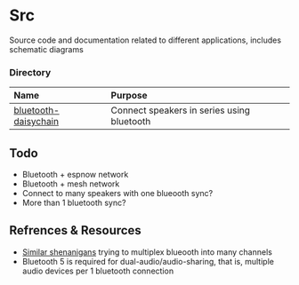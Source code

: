 # Src
Source code and documentation related to different applications, includes schematic diagrams

### Directory 
| Name                                         | Purpose                                    | 
| :--                                          | :--                                        |
|[bluetooth-daisychain](bluetooth-daisychain)  | Connect speakers in series using bluetooth |

## Todo
- Bluetooth + espnow network
- Bluetooth + mesh network
- Connect to many speakers with one blueooth sync?
- More than 1 bluetooth sync?

## Refrences & Resources
- [Similar shenanigans](https://github.com/pschatzmann/arduino-audio-tools/discussions/864) trying to multiplex blueooth into many channels
- Bluetooth 5 is required for dual-audio/audio-sharing, that is, multiple audio devices per 1 bluetooth connection